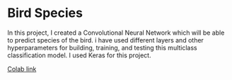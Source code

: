 # Bird Species
In this project, I created a Convolutional Neural Network which will be able to predict species of the bird. i have used different layers and other hyperparameters for building, training, and testing this multiclass classification model. I used Keras for this project.

[Colab link](https://colab.research.google.com/drive/1hOT1O-NFGQsKOfgZBPW5arh5IxOQJc_m?usp=sharing)
